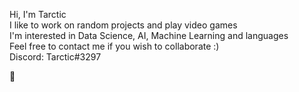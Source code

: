 Hi, I'm Tarctic  
I like to work on random projects and play video games  
I'm interested in Data Science, AI, Machine Learning and languages  
Feel free to contact me if you wish to collaborate :)  
Discord: Tarctic#3297  

🐾


<!---
Tarctic/Tarctic is a ✨ special ✨ repository because its `README.md` (this file) appears on your GitHub profile.
You can click the Preview link to take a look at your changes.
--->
